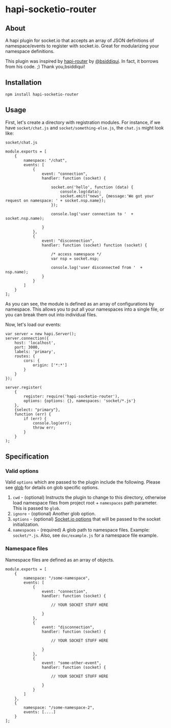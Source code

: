hapi-socketio-router
====================

About
-----

A hapi plugin for socket.io that accepts an array of JSON definitions of namespace/events to register with socket.io.  Great for modularizing your namespace definitions.

This plugin was inspired by [hapi-router](https://www.npmjs.com/package/hapi-router) by [@bsiddiqui](https://www.npmjs.com/~bsiddiqui).  In fact, it borrows from his code. ;)  Thank you,bsiddiqui!

Installation
------------

    npm install hapi-socketio-router

Usage
-----

First, let's create a directory with registration modules.  For instance, if we have `socket/chat.js` and `socket/something-else.js`, the `chat.js` might look like: 

`socket/chat.js`

    module.exports = [
        {
            namespace: "/chat",
            events: [
                {
                    event: "connection",
                    handler: function (socket) {

                        socket.on('hello', function (data) {
                            console.log(data);
                            socket.emit("news", {message:'We got your request on namespace: ' + socket.nsp.name});
                        });

                        console.log('user connection to '  + socket.nsp.name);

                    }
                },
                {
                    event: "disconnection",
                    handler: function (socket) function (socket) {

                        /* access namespace */
                        var nsp = socket.nsp;

                        console.log('user disconnected from '  + nsp.name);
                    }
                }
            ]
        }
    ];

As you can see, the module is defined as an array of configurations by namespace.  This allows you to put all your namespaces into a single file, or you can break them out into individual files.

Now, let's load our events:

    var server = new hapi.Server();
    server.connection({
        host: 'localhost',
        port: 3000,
        labels: 'primary',
        routes: {
            cors: {
                origin: ['*:*']
            }
        }
    });

    server.register(
        {
            register: require('hapi-socketio-router'), 
            options: {options: {}, namespaces: 'socket/*.js'}
        }, 
        {select: "primary"}, 
        function (err) {
            if (err) {
                console.log(err);
                throw err;   
            }
        }
    );

Specification
-------------

### Valid options ###

Valid `options` which are passed to the plugin include the following.  Please see [glob](https://github.com/isaacs/node-glob) for details on glob specific options.

1. `cwd` - (optional) Instructs the plugin to change to this directory, otherwise load namespace files from project root + `namespaces` path parameter.  This is passed to `glob`.
2. `ignore` - (optional) Another glob option. 
3. `options` - (optional) [Socket.io options](http://socket.io/docs/server-api/#) that will be passed to the socket initialization.
4. `namespaces` - (required) A glob path to namespace files.  Example: `socket/*.js`.  Also, see `doc/example.js` for a namespace file example.  

### Namespace files ###

Namespace files are defined as an array of objects. 

    module.exports = [
        {
            namespace: "/some-namespace",
            events: [
                {
                    event: "connection",
                    handler: function (socket) {

                        // YOUR SOCKET STUFF HERE

                    }
                },
                {
                    event: "disconnection",
                    handler: function (socket) {

                        // YOUR SOCKET STUFF HERE

                    }
                },
                {
                    event: "some-other-event",
                    handler: function (socket) {

                        // YOUR SOCKET STUFF HERE

                    }
                }
            ]
        },
        {
            namespace: "/some-namespace-2",
            events: [....]
        }
    ];